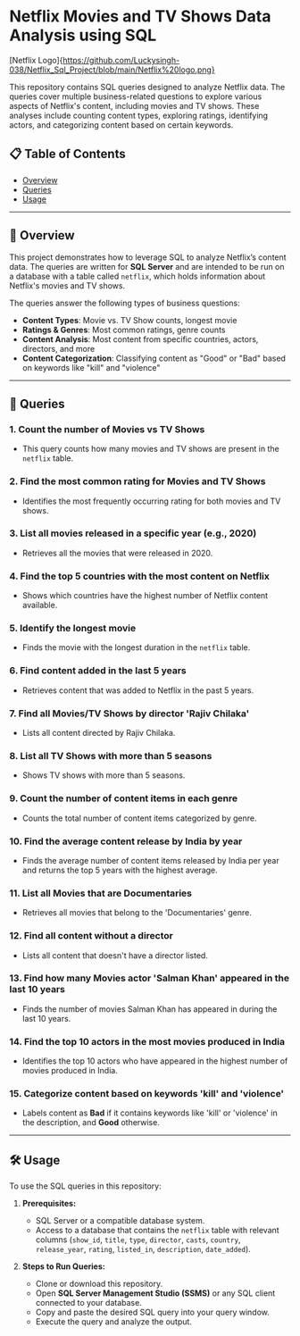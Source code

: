 # Netflix Movies and TV Shows Data Analysis using SQL
[Netflix Logo]{https://github.com/Luckysingh-038/Netflix_Sql_Project/blob/main/Netflix%20logo.png}


This repository contains SQL queries designed to analyze Netflix data. The queries cover multiple business-related questions to explore various aspects of Netflix's content, including movies and TV shows. These analyses include counting content types, exploring ratings, identifying actors, and categorizing content based on certain keywords.

## 📋 Table of Contents

- [Overview](#overview)
- [Queries](#queries)
- [Usage](#usage)


---

## 🎯 Overview

This project demonstrates how to leverage SQL to analyze Netflix’s content data. The queries are written for **SQL Server** and are intended to be run on a database with a table called `netflix`, which holds information about Netflix's movies and TV shows.

The queries answer the following types of business questions:

- **Content Types**: Movie vs. TV Show counts, longest movie
- **Ratings & Genres**: Most common ratings, genre counts
- **Content Analysis**: Most content from specific countries, actors, directors, and more
- **Content Categorization**: Classifying content as "Good" or "Bad" based on keywords like "kill" and "violence"

---

## 📝 Queries

### 1. **Count the number of Movies vs TV Shows**
   - This query counts how many movies and TV shows are present in the `netflix` table.

### 2. **Find the most common rating for Movies and TV Shows**
   - Identifies the most frequently occurring rating for both movies and TV shows.

### 3. **List all movies released in a specific year (e.g., 2020)**
   - Retrieves all the movies that were released in 2020.

### 4. **Find the top 5 countries with the most content on Netflix**
   - Shows which countries have the highest number of Netflix content available.

### 5. **Identify the longest movie**
   - Finds the movie with the longest duration in the `netflix` table.

### 6. **Find content added in the last 5 years**
   - Retrieves content that was added to Netflix in the past 5 years.

### 7. **Find all Movies/TV Shows by director 'Rajiv Chilaka'**
   - Lists all content directed by Rajiv Chilaka.

### 8. **List all TV Shows with more than 5 seasons**
   - Shows TV shows with more than 5 seasons.

### 9. **Count the number of content items in each genre**
   - Counts the total number of content items categorized by genre.

### 10. **Find the average content release by India by year**
   - Finds the average number of content items released by India per year and returns the top 5 years with the highest average.

### 11. **List all Movies that are Documentaries**
   - Retrieves all movies that belong to the 'Documentaries' genre.

### 12. **Find all content without a director**
   - Lists all content that doesn't have a director listed.

### 13. **Find how many Movies actor 'Salman Khan' appeared in the last 10 years**
   - Finds the number of movies Salman Khan has appeared in during the last 10 years.

### 14. **Find the top 10 actors in the most movies produced in India**
   - Identifies the top 10 actors who have appeared in the highest number of movies produced in India.

### 15. **Categorize content based on keywords 'kill' and 'violence'**
   - Labels content as **Bad** if it contains keywords like 'kill' or 'violence' in the description, and **Good** otherwise.

---

## 🛠️ Usage

To use the SQL queries in this repository:

1. **Prerequisites:**
   - SQL Server or a compatible database system.
   - Access to a database that contains the `netflix` table with relevant columns (`show_id`, `title`, `type`, `director`, `casts`, `country`, `release_year`, `rating`, `listed_in`, `description`, `date_added`).

2. **Steps to Run Queries:**
   - Clone or download this repository.
   - Open **SQL Server Management Studio (SSMS)** or any SQL client connected to your database.
   - Copy and paste the desired SQL query into your query window.
   - Execute the query and analyze the output.

